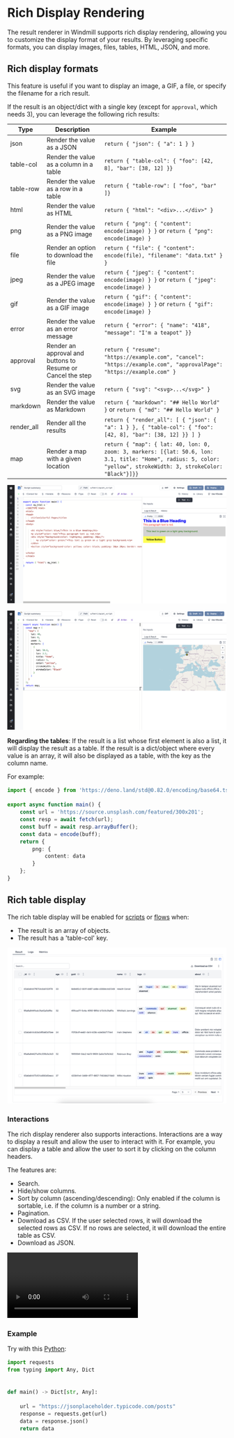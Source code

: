 # Rich Display Rendering

The result renderer in Windmill supports rich display rendering, allowing you to customize the display format of your results. By leveraging specific formats, you can display images, files, tables, HTML, JSON, and more.

## Rich display formats

This feature is useful if you want to display an image, a GIF, a file, or specify the filename for a rich result.

If the result is an object/dict with a single key (except for `approval`, which needs 3), you can leverage the following rich results:

| Type       | Description                                                 | Example                                                                                                              |
| ---------- | ----------------------------------------------------------- | -------------------------------------------------------------------------------------------------------------------- |
| json       | Render the value as a JSON                                  | `return { "json": { "a": 1 } }`                                                                                      |
| table-col  | Render the value as a column in a table                     | `return { "table-col": { "foo": [42, 8], "bar": [38, 12] }}`                                                         |
| table-row  | Render the value as a row in a table                        | `return { "table-row": [ "foo", "bar" ]}`                                                                            |
| html       | Render the value as HTML                                    | `return { "html": "<div>...</div>" }`                                                                                |
| png        | Render the value as a PNG image                             | `return { "png": { "content": encode(image) } }` or `return { "png": encode(image) }`                                |
| file       | Render an option to download the file                       | `return { "file": { "content": encode(file), "filename": "data.txt" } }`                                             |
| jpeg       | Render the value as a JPEG image                            | `return { "jpeg": { "content": encode(image) } }` or `return { "jpeg": encode(image) }`                              |
| gif        | Render the value as a GIF image                             | `return { "gif": { "content": encode(image) } }` or `return { "gif": encode(image) }`                                |
| error      | Render the value as an error message                        | `return { "error": { "name": "418", "message": "I'm a teapot" }}`                                                    |
| approval   | Render an approval and buttons to Resume or Cancel the step | `return { "resume": "https://example.com", "cancel": "https://example.com", "approvalPage": "https://example.com" }` |
| svg        | Render the value as an SVG image                            | `return { "svg": "<svg>...</svg>" }`                                                                                 |
| markdown   | Render the value as Markdown                                | `return { "markdown": "## Hello World" }` or `return { "md": "## Hello World" }`                                     |
| render_all | Render all the results                                      | `return { "render_all": [ { "json": { "a": 1 } }, { "table-col": { "foo": [42, 8], "bar": [38, 12] }} ] }`           |
| map | Render a map with a given location                                 | `return { "map": { lat: 40, lon: 0, zoom: 3, markers: [{lat: 50.6, lon: 3.1, title: "Home", radius: 5, color: "yellow", strokeWidth: 3, strokeColor: "Black"}]}}`           |

![Rich display HTML](./rich_display_html.png "Rich display HTML")

![Rich display map](./rich_display_map.png "Rich display map")

**Regarding the tables**: If the result is a list whose first element is also a list, it will display the result as a table. If the result is a dict/object where every value is an array, it will also be displayed as a table, with the key as the column name.

For example:

```ts
import { encode } from 'https://deno.land/std@0.82.0/encoding/base64.ts';

export async function main() {
	const url = 'https://source.unsplash.com/featured/300x201';
	const resp = await fetch(url);
	const buff = await resp.arrayBuffer();
	const data = encode(buff);
	return {
		png: {
			content: data
		}
	};
}
```

## Rich table display

The rich table display will be enabled for [scripts](../../script_editor/index.mdx) or [flows](../../flows/1_flow_editor.mdx) when:

- The result is an array of objects.
- The result has a 'table-col' key.

![Default](./default.png 'Rich table display')

### Interactions

The rich display renderer also supports interactions. Interactions are a way to display a result and allow the user to interact with it. For example, you can display a table and allow the user to sort it by clicking on the column headers.

The features are:

- Search.
- Hide/show columns.
- Sort by column (ascending/descending): Only enabled if the column is sortable, i.e. if the column is a number or a string.
- Pagination.
- Download as CSV. If the user selected rows, it will download the selected rows as CSV. If no rows are selected, it will download the entire table as CSV.
- Download as JSON.

<video
	className="border-2 rounded-xl object-cover w-full h-full dark:border-gray-800"
	controls
	src="/videos/rich_table_display.mp4"
/>

### Example

Try with this [Python](../../getting_started/0_scripts_quickstart/2_python_quickstart/index.mdx):

```py
import requests
from typing import Any, Dict


def main() -> Dict[str, Any]:

    url = "https://jsonplaceholder.typicode.com/posts"
    response = requests.get(url)
    data = response.json()
    return data
```